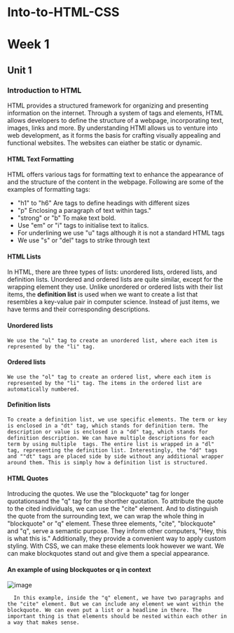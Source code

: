 # Into-to-HTML-CSS
# Week 1
## Unit 1
### Introduction to HTML
HTML provides a structured framework for organizing and presenting information on the internet. Through a system of tags and elements, HTML allows developers to define the structure of a webpage, incorporating text, images, links and more. By understanding HTMl allows us to venture into web development, as it forms the basis for crafting visually appealing and functional websites. The websites can eiather be static or dynamic.
#### HTML Text Formatting
<p>HTML offers various tags for formatting text to enhance the appearance of and the structure of the content in the webpage. Following are some of the examples of formatting tags: 
  <ul>
  <li> "h1" to "h6" Are tags to define headings with different sizes</li>
  <li> "p"  Enclosing a paragraph of text within tags."</li>
  <li> "strong" or "b" To make text bold.</li>
  <li> Use "em" or "i" tags to initialise text to italics.</li>
  <li> For underlining we use "u" tags although it is not a standard HTML tags</li>
  <li> We use "s" or "del" tags to strike through text</li>
  </ul>
</p>

#### HTML Lists
<p>In HTML, there are three types of lists: unordered lists, ordered lists, and definition lists. Unordered and ordered lists are quite similar, except for the wrapping element they use. Unlike unordered or ordered lists with their list items, the <b>definition list</b> is used when we want to create a list that resembles a key-value pair in computer science. Instead of just items, we have terms and their corresponding descriptions.
</p> 

  #### Unordered lists    
    We use the "ul" tag to create an unordered list, where each item is represented by the "li" tag.
  #### Ordered lists 
    We use the "ol" tag to create an ordered list, where each item is represented by the "li" tag. The items in the ordered list are automatically numbered.  
  #### Definition lists
    To create a definition list, we use specific elements. The term or key is enclosed in a "dt" tag, which stands for definition term. The description or value is enclosed in a "dd" tag, which stands for definition description. We can have multiple descriptions for each term by using multiple  tags. The entire list is wrapped in a "dl" tag, representing the definition list. Interestingly, the "dd" tags and ""dt" tags are placed side by side without any additional wrapper around them. This is simply how a definition list is structured. 

#### HTML Quotes
<p>Introducing the quotes. We use the "blockquote" tag for longer quotationsand the "q" tag for the shorther quotation. To attribute the quote to the cited individuals, we can use the "cite" element. And to distinguish the quote from the surrounding text, we can wrap the whole thing in "blockquote" or "q"  element. These three elements, "cite", "blockquote" and "q", serve a semantic purpose. They inform other computers, "Hey, this is what this is." Additionally, they provide a convenient way to apply custom styling. With CSS, we can make these elements look however we want. We can make blockquotes stand out and give them a special appearance.
</p>

  #### An example of using blockquotes or q in context
  ![image](https://github.com/bukhosomhlahlo/Into-to-HTML-CSS/assets/159022974/0d7b0d35-3fa8-45e0-906e-2f81650cf954)

      In this example, inside the "q" element, we have two paragraphs and the "cite" element. But we can include any element we want within the blockquote. We can even put a list or a headline in there. The important thing is that elements should be nested within each other in a way that makes sense.

